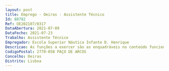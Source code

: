 ```yaml
--- 
layout: post
title: Emprego - Oeiras - Assistente Técnico
Id: 88782
Ref: OE202107/0317
DataAbertura: 2021-07-09
DataFecho: 2021-07-23
Trabalho: Assistente Técnico
Empregador: Escola Superior Náutica Infante D. Henrique
Descricao: As funções a exercer são as enquadráveis no conteúdo funcional da carreira de Assistente Técnico, para a área de apoio ao Serviço de Recursos Humanos (gestão de pessoal docente e não docente) nomeadamente •	Manter atualizados os processos individuais dos trabalhadores •	Manter atualizada a assiduidade (registo de faltas) •	Elaborar os mapas de férias •	Elaboração de contratos e aditamentos •	Elaborar certidões, declarações, ofícios, etc •	Elaboração Balanço Social (Anual), SIOE (Trimestral) e outros questionários da área de RH •	Elaboração do mapa de formação, follow up, segundo o procedimento da Formação e tendo como referência o Sistema de Gestão da Qualidade e manter atualizado os dados profissionais (Formação, etc) •	Processamento de vencimentos no programa SIAG AP •	Inscrição na ADSE renovação de direitos e restantes procedimentos •	Admissão Cessação na Segurança Social (SS) •	Atualização do subscritor  contagem de tempo  aposentação do pessoal na Caixa Geral de Aposentações (CGA) •	Colocação de oferta de emprego na BEP, para mobilidade ou concurso •	Atualização das Tabelas de funções dos não docentes •	Assegurar o respetivo expediente e arquivo de toda a documentação referente ao SRH.
CodigoPostal: 2770-058 PAÇO DE ARCOS
Concelho: Oeiras
Distrito: Lisboa
--- 
```

